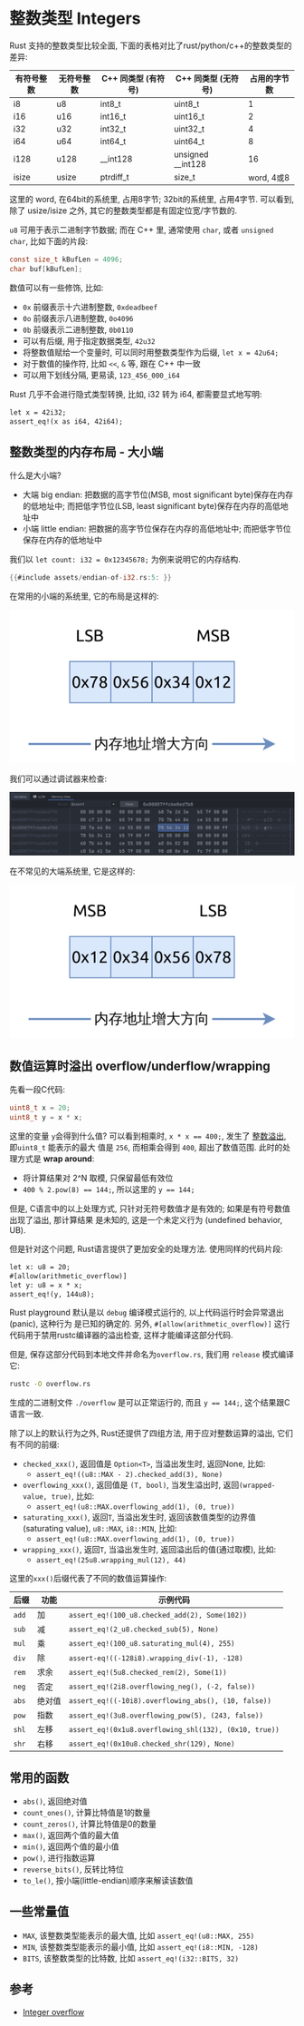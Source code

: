 # 整数类型 Integers

Rust 支持的整数类型比较全面, 下面的表格对比了rust/python/c++的整数类型的差异:

| 有符号整数 | 无符号整数 | C++ 同类型 (有符号) | C++ 同类型 (无符号)     | 占用的字节数    |
|-------|-------|---------------|-------------------|-----------|
| i8    | u8    | int8_t        | uint8_t           | 1         |
| i16   | u16   | int16_t       | uint16_t          | 2         |
| i32   | u32   | int32_t       | uint32_t          | 4         |
| i64   | u64   | int64_t       | uint64_t          | 8         |
| i128  | u128  | __int128      | unsigned __int128 | 16        |
| isize | usize | ptrdiff_t     | size_t            | word, 4或8 |

这里的 word, 在64bit的系统里, 占用8字节; 32bit的系统里, 占用4字节.
可以看到, 除了 usize/isize 之外, 其它的整数类型都是有固定位宽/字节数的.

`u8` 可用于表示二进制字节数据; 而在 C++ 里, 通常使用 `char`, 或者 `unsigned char`, 比如下面的片段:

```c
const size_t kBufLen = 4096;
char buf[kBufLen];
```

数值可以有一些修饰, 比如:

- `0x` 前缀表示十六进制整数, `0xdeadbeef`
- `0o` 前缀表示八进制整数, `0o4096`
- `0b` 前缀表示二进制整数, `0b0110`
- 可以有后缀, 用于指定数据类型, `42u32`
- 将整数值赋给一个变量时, 可以同时用整数类型作为后缀, `let x = 42u64;`
- 对于数值的操作符, 比如 `<<`, `&` 等, 跟在 C++ 中一致
- 可以用下划线分隔, 更易读, `123_456_000_i64`

Rust 几乎不会进行隐式类型转换, 比如, i32 转为 i64, 都需要显式地写明:

```rust, no_run
let x = 42i32;
assert_eq!(x as i64, 42i64);
```

## 整数类型的内存布局 - 大小端

什么是大小端?

- 大端 big endian: 把数据的高字节位(MSB, most significant byte)保存在内存的低地址中; 而把低字节位(LSB, least significant
  byte)保存在内存的高低地址中
- 小端 little endian: 把数据的高字节位保存在内存的高低地址中; 而把低字节位保存在内存的低地址中

我们以 `let count: i32 = 0x12345678;` 为例来说明它的内存结构.

```rust
{{#include assets/endian-of-i32.rs:5: }}
```

在常用的小端的系统里, 它的布局是这样的:

![i32 with little endian](assets/i32-with-little-endian.svg)

我们可以通过调试器来检查:

![endian of i32](assets/endian-of-i32.png)

在不常见的大端系统里, 它是这样的:

![i32 with big endian](assets/i32-with-big-endian.svg)

## 数值运算时溢出 overflow/underflow/wrapping

先看一段C代码:

```c
uint8_t x = 20;
uint8_t y = x * x;
```

这里的变量 `y`会得到什么值? 可以看到相乘时, `x * x == 400;`, 发生了
[整数溢出](https://en.wikipedia.org/wiki/Integer_overflow), 即`uint8_t` 能表示的最大
值是 `256`, 而相乘会得到 `400`, 超出了数值范围. 此时的处理方式是 <b>wrap around</b>:

- 将计算结果对 2^N 取模, 只保留最低有效位
- `400 % 2.pow(8) == 144;`, 所以这里的 `y == 144;`

但是, C语言中的以上处理方式, 只针对无符号数值才是有效的; 如果是有符号数值出现了溢出, 那计算结果
是未知的, 这是一个未定义行为 (undefined behavior, UB).

但是针对这个问题, Rust语言提供了更加安全的处理方法. 使用同样的代码片段:

```rust, no_run
let x: u8 = 20;
#[allow(arithmetic_overflow)]
let y: u8 = x * x;
assert_eq!(y, 144u8);
```

Rust playground 默认是以 `debug` 编译模式运行的, 以上代码运行时会异常退出 (panic), 这种行为
是已知的确定的. 另外, `#[allow(arithmetic_overflow)]` 这行代码用于禁用rustc编译器的溢出检查,
这样才能编译这部分代码.

但是, 保存这部分代码到本地文件并命名为`overflow.rs`, 我们用 `release` 模式编译它:

```bash
rustc -O overflow.rs
```

生成的二进制文件 `./overflow` 是可以正常运行的, 而且 `y == 144;`, 这个结果跟C语言一致.

除了以上的默认行为之外, Rust还提供了四组方法, 用于应对整数运算的溢出, 它们有不同的前缀:

- `checked_xxx()`, 返回值是 `Option<T>`, 当溢出发生时, 返回None, 比如:
    - `assert_eq!((u8::MAX - 2).checked_add(3), None)`
- `overflowing_xxx()`, 返回值是 `(T, bool)`, 当发生溢出时, 返回`(wrapped-value, true)`, 比如:
    - `assert_eq!(u8::MAX.overflowing_add(1), (0, true))`
- `saturating_xxx()`, 返回`T`, 当溢出发生时, 返回该数值类型的边界值 (saturating value),
  `u8::MAX`, `i8::MIN`, 比如:
    - `assert_eq!(u8::MAX.overflowing_add(1), (0, true))`
- `wrapping_xxx()`, 返回`T`, 当溢出发生时, 返回溢出后的值(通过取模), 比如:
    - `assert_eq!(25u8.wrapping_mul(12), 44)`

这里的`xxx()`后缀代表了不同的数值运算操作:

| 后缀    | 功能  | 示例代码                                                   |
|-------|-----|--------------------------------------------------------|
| `add` | 加   | `assert_eq!(100_u8.checked_add(2), Some(102))`         |
| `sub` | 减   | `assert_eq!(2_u8.checked_sub(5), None)`                |
| `mul` | 乘   | `assert_eq!(100_u8.saturating_mul(4), 255)`            |
| `div` | 除   | `assert-eq!((-128i8).wrapping_div(-1), -128)`          |
| `rem` | 求余  | `assert_eq!(5u8.checked_rem(2), Some(1))`              |
| `neg` | 否定  | `assert_eq!(2i8.overflowing_neg(), (-2, false))`       |
| `abs` | 绝对值 | `assert_eq!((-10i8).overflowing_abs(), (10, false))`   |
| `pow` | 指数  | `assert_eq!(3u8.overflowing_pow(5), (243, false))`     |
| `shl` | 左移  | `assert_eq!(0x1u8.overflowing_shl(132), (0x10, true))` |
| `shr` | 右移  | `assert_eq!(0x10u8.checked_shr(129), None)`            |

## 常用的函数

- `abs()`, 返回绝对值
- `count_ones()`, 计算比特值是1的数量
- `count_zeros()`, 计算比特值是0的数量
- `max()`, 返回两个值的最大值
- `min()`, 返回两个值的最小值
- `pow()`, 进行指数运算
- `reverse_bits()`, 反转比特位
- `to_le()`, 按小端(little-endian)顺序来解读该数值

## 一些常量值

- `MAX`, 该整数类型能表示的最大值, 比如 `assert_eq!(u8::MAX, 255)`
- `MIN`, 该整数类型能表示的最小值, 比如 `assert_eq!(i8::MIN, -128)`
- `BITS`, 该整数类型的比特数, 比如 `assert_eq!(i32::BITS, 32)`

## 参考

- [Integer overflow](https://en.wikipedia.org/wiki/Integer_overflow)